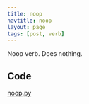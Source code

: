 ```yaml
---
title: noop
navtitle: noop
layout: page
tags: [post, verb]
---
```

Noop verb. Does nothing.

## Code
[noop.py](https://dev.azure.com/msresearch/Resilience/_git/ire-indexing?path=/python/graphrag/graphrag/indexing/verbs/noop.py)